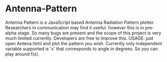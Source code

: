 # Antenna-Pattern
Antenna Pattern is a JavaScript based Antenna Radiation Pattern plotter. Researchers in communication may find it useful. however this is in pre-alpha stage. So many bugs are present and the scope of this project is very much limited currently. Developers are free to improve this.  USAGE: just open Antena.html and plot the pattern you wish.  Currently only independent variable supported is 'x' that corresponds to angle in degrees. So you can play around f(x).
